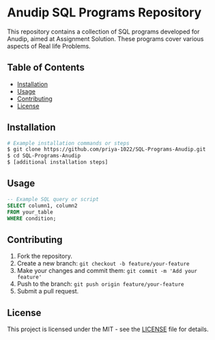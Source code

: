 
# Anudip SQL Programs Repository

This repository contains a collection of SQL programs developed for Anudip, aimed at Assignment Solution. These programs cover various aspects of Real life Problems.

## Table of Contents

- [Installation](#installation)
- [Usage](#usage)
- [Contributing](#contributing)
- [License](#license)

## Installation

```bash
# Example installation commands or steps
$ git clone https://github.com/priya-1022/SQL-Programs-Anudip.git
$ cd SQL-Programs-Anudip
$ [additional installation steps]
```

## Usage


```sql
-- Example SQL query or script
SELECT column1, column2
FROM your_table
WHERE condition;
```

## Contributing


1. Fork the repository.
2. Create a new branch: `git checkout -b feature/your-feature`
3. Make your changes and commit them: `git commit -m 'Add your feature'`
4. Push to the branch: `git push origin feature/your-feature`
5. Submit a pull request.

## License

This project is licensed under the MIT - see the [LICENSE](LICENSE) file for details.

